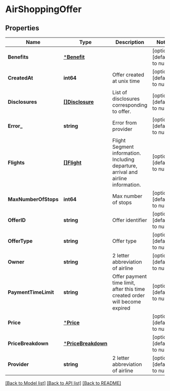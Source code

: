 # AirShoppingOffer

## Properties
Name | Type | Description | Notes
------------ | ------------- | ------------- | -------------
**Benefits** | [***Benefit**](Benefit.md) |  | [optional] [default to null]
**CreatedAt** | **int64** | Offer created at unix time | [optional] [default to null]
**Disclosures** | [**[]Disclosure**](Disclosure.md) | List of disclosures corresponding to offer. | [optional] [default to null]
**Error_** | **string** | Error from provider | [optional] [default to null]
**Flights** | [**[]Flight**](Flight.md) | Flight Segment information. Including departure, arrival and airline information. | [optional] [default to null]
**MaxNumberOfStops** | **int64** | Max number of stops | [optional] [default to null]
**OfferID** | **string** | Offer identifier | [optional] [default to null]
**OfferType** | **string** | Offer type | [optional] [default to null]
**Owner** | **string** | 2 letter abbreviation of airline | [optional] [default to null]
**PaymentTimeLimit** | **string** | Offer payment time limit, after this time created order will become expired | [optional] [default to null]
**Price** | [***Price**](Price.md) |  | [optional] [default to null]
**PriceBreakdown** | [***PriceBreakdown**](PriceBreakdown.md) |  | [optional] [default to null]
**Provider** | **string** | 2 letter abbreviation of airline | [optional] [default to null]

[[Back to Model list]](../README.md#documentation-for-models) [[Back to API list]](../README.md#documentation-for-api-endpoints) [[Back to README]](../README.md)


